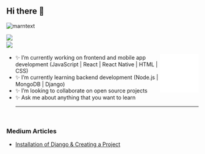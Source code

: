 <!-- <img src="https://github-readme-stats.vercel.app/api?username=marntext&show_icons=true&theme=tokyonight" align='right' width="55%"> -->


## Hi there 👋
<p align="left"> <img src="https://komarev.com/ghpvc/?username=marntext" alt="marntext" /> </p>

[![](https://img.shields.io/badge/linkedin-%230077B5.svg?&style=for-the-badge&logo=linkedin&logoColor=white)](https://www.linkedin.com/in/muharrem-kuruo%C4%9Flu-b3a5221b8/)
<br/>
[![](https://img.shields.io/badge/medium-%2312100E.svg?&style=for-the-badge&logo=medium&logoColor=white)](https://marntext.medium.com/)

<img src="./animation_500_kd7ngokt.gif" alt="react-native" width="20%" height="20%" align="right">

- ✨ I’m currently working on frontend and mobile app development (JavaScript | React | React Native | HTML | CSS)
- ✨ I’m currently learning backend development (Node.js | MongoDB | Django)
- ✨ I’m looking to collaborate on open source projects
- ✨ Ask me about anything that you want to learn
<br/><hr/><br/>

### Medium Articles

- [Installation of Django & Creating a Project](https://marntext.medium.com/installation-of-django-creating-a-project-cafeac454e58)


